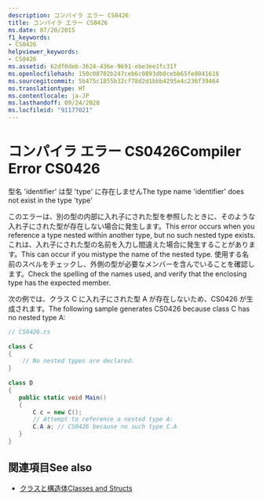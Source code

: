 ```yaml
---
description: コンパイラ エラー CS0426
title: コンパイラ エラー CS0426
ms.date: 07/20/2015
f1_keywords:
- CS0426
helpviewer_keywords:
- CS0426
ms.assetid: 62df0deb-3624-436e-9691-ebe3ee1fc31f
ms.openlocfilehash: 150c08702b247ceb6c0893db0cebb65fe8041616
ms.sourcegitcommit: 5b475c1855b32cf78d2d1bbb4295e4c236f39464
ms.translationtype: HT
ms.contentlocale: ja-JP
ms.lasthandoff: 09/24/2020
ms.locfileid: "91177021"
---
```

# <a name="compiler-error-cs0426"></a><span data-ttu-id="d5dca-103">コンパイラ エラー CS0426</span><span class="sxs-lookup"><span data-stu-id="d5dca-103">Compiler Error CS0426</span></span>

<span data-ttu-id="d5dca-104">型名 'identifier' は型 'type' に存在しません</span><span class="sxs-lookup"><span data-stu-id="d5dca-104">The type name 'identifier' does not exist in the type 'type'</span></span>  
  
 <span data-ttu-id="d5dca-105">このエラーは、別の型の内部に入れ子にされた型を参照したときに、そのような入れ子にされた型が存在しない場合に発生します。</span><span class="sxs-lookup"><span data-stu-id="d5dca-105">This error occurs when you reference a type nested within another type, but no such nested type exists.</span></span> <span data-ttu-id="d5dca-106">これは、入れ子にされた型の名前を入力し間違えた場合に発生することがあります。</span><span class="sxs-lookup"><span data-stu-id="d5dca-106">This can occur if you mistype the name of the nested type.</span></span> <span data-ttu-id="d5dca-107">使用する名前のスペルをチェックし、外側の型が必要なメンバーを含んでいることを確認します。</span><span class="sxs-lookup"><span data-stu-id="d5dca-107">Check the spelling of the names used, and verify that the enclosing type has the expected member.</span></span>  
  
 <span data-ttu-id="d5dca-108">次の例では、クラス C に入れ子にされた型 A が存在しないため、CS0426 が生成されます。</span><span class="sxs-lookup"><span data-stu-id="d5dca-108">The following sample generates CS0426 because class C has no nested type A:</span></span>  
  
```csharp  
// CS0426.cs  
  
class C  
{  
    // No nested types are declared.
}  
  
class D  
{  
   public static void Main()  
   {  
       C c = new C();  
       // Attempt to reference a nested type A:  
       C.A a; // CS0426 because no such type C.A  
   }  
}  
```  
  
## <a name="see-also"></a><span data-ttu-id="d5dca-109">関連項目</span><span class="sxs-lookup"><span data-stu-id="d5dca-109">See also</span></span>

- [<span data-ttu-id="d5dca-110">クラスと構造体</span><span class="sxs-lookup"><span data-stu-id="d5dca-110">Classes and Structs</span></span>](../programming-guide/classes-and-structs/index.md)
